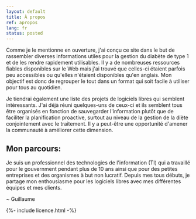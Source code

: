 ```yaml
---
layout: default
title: À propos
ref: apropos
lang: fr
status: posted
---
```

Comme je le mentionne en ouverture, j'ai conçu ce site dans le but de rassembler diverses informations utiles pour la gestion du diabète de type 1 et de les rendre rapidement utilisables. 
Il y a de nombreuses ressources fiables disponibles sur le Web mais j'ai trouvé que celles-ci étaient parfois peu accessibles ou qu'elles n'étaient disponibles qu'en anglais.
Mon objectif est donc de regrouper le tout dans un format qui soit facile à utiliser pour tous au quotidien. 

Je tiendrai également une liste des projets de logiciels libres qui semblent intéressants.
J'ai déjà réuni quelques-uns de ceux-ci et ils semblent tous être organisés en fonction de sauvegarder l'information plutôt que de faciliter la planification proactive, surtout au niveau de la gestion de la diète conjointement avec le traitement.
Il y a peut-être une opportunité d'amener la communauté à améliorer cette dimension.

## Mon parcours:

Je suis un professionnel des technologies de l'information (TI) qui a travaillé pour le gouvernment pendant plus de 10 ans ainsi que pour des petites entreprises et des organismes à but non lucratif. 
Depuis mes tous débuts, je partage mon enthousiasme pour les logiciels libres avec mes différentes équipes et mes clients.

~ Guillaume

<!---->

{%- include licence.html -%}